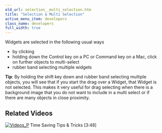 ```yaml
---
old_url: selection__multi_selection.htm
title: "Selection & Multi Selection"
active_menu_item: developers
class_name: developers
full_width: true
---
```



Widgets are selected in the following usual ways

 - by clicking
 - holding down the Control key on a PC or Command key on a Mac, click on further objects to multi-select
 - rubber band selecting multiple widgets

**Tip**: By holding the shift key down and rubber band selecting multiple objects, you will see that if you start the drag over a Widget, that Widget is not selected. This makes it very useful for drag selecting when there is a background image that you do not want to include in a multi select or if there are many objects in close proximity.

## Related Videos

[![Videos\_P](/img/docs/videos_p.png)](http://www.youtube.com/v/UZr8PcKxE_c?autoplay=1&hd=1&fs=1&showsearch=0&rel=0&) Time Saving Tips & Tricks [3:48]

